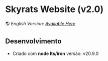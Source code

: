 # Skyrats Website (v2.0)

🌎 _English Version: [Available Here](./README.en.md)_

## Desenvolvimento

- Criado com **node lts/iron** versão: v20.9.0
